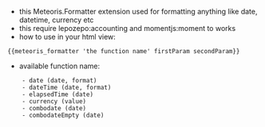 - this Meteoris.Formatter extension used for formatting anything like date, datetime, currency etc
- this require lepozepo:accounting and momentjs:moment to works
- how to use in your html view:
```
{{meteoris_formatter 'the function name' firstParam secondParam}}
```
- available function name:
```
    - date (date, format)
    - dateTime (date, format)
    - elapsedTime (date)
    - currency (value)
    - combodate (date)
    - combodateEmpty (date)
```